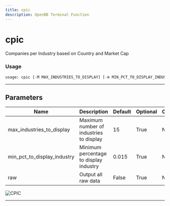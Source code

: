 ```yaml
---
title: cpic
description: OpenBB Terminal Function
---
```


# cpic

Companies per Industry based on Country and Market Cap

### Usage

```python
usage: cpic [-M MAX_INDUSTRIES_TO_DISPLAY] [-m MIN_PCT_TO_DISPLAY_INDUSTRY] [-r]
```

---

## Parameters

| Name | Description | Default | Optional | Choices |
| ---- | ----------- | ------- | -------- | ------- |
| max_industries_to_display | Maximum number of industries to display | 15 | True | None |
| min_pct_to_display_industry | Minimum percentage to display industry | 0.015 | True | None |
| raw | Output all raw data | False | True | None |
![CPIC](https://user-images.githubusercontent.com/46355364/153896804-87ae9eb1-b252-4c8f-a089-b653920372fc.png)

---

